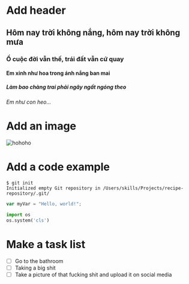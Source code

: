 # Add header
## Hôm nay trời không nắng, hôm nay trời không mưa
### Ồ cuộc đời vẫn thế, trái đất vẫn cứ quay
#### Em xinh như hoa trong ánh nắng ban mai
##### Làm bao chàng trai phải ngây ngất ngóng theo
###### Em như con heo...

# Add an image
![hohoho](https://media.giphy.com/media/v1.Y2lkPTc5MGI3NjExdW94MWE5Yjg4czNvZWNnZ2U1dzFhcHlhb2E5bGhjdGE0cXk5MWZtYiZlcD12MV9pbnRlcm5hbF9naWZfYnlfaWQmY3Q9Zw/fUQ4rhUZJYiQsas6WD/giphy.gif)

# Add a code example
```
$ git init
Initialized empty Git repository in /Users/skills/Projects/recipe-repository/.git/
```

``` javascript
var myVar = "Hello, world!";
```

``` python
import os
os.system('cls')
```
# Make a task list

- [ ] Go to the bathroom
- [ ] Taking a big shit
- [ ] Take a picture of that fucking shit and upload it on social media
